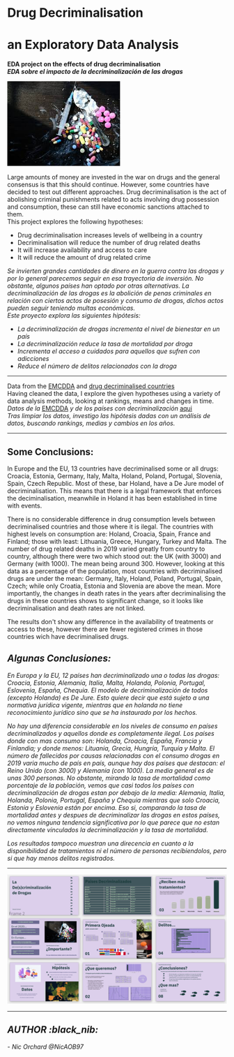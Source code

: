 # Drug Decriminalisation
# an Exploratory Data Analysis 

<strong>EDA project on the effects of drug decriminalisation </strong><br>
<strong><em>EDA sobre el impacto de la decriminalización de las drogas</em></strong>

![Image of different powdered drugs, pills, syringe](images/drugs.jpeg?raw=true "Drugs") 

Large amounts of money are invested in the war on drugs and the general consensus is that this should continue. However, some countries have decided to test out different approaches. Drug decriminalisation is the act of abolishing criminal punishments related to acts involving drug possession and consumption, these can still have economic sanctions attached to them. <br>
This project explores the following hypotheses: 
- Drug decriminalisation increases levels of wellbeing in a country
- Decriminalisation will reduce the number of drug related deaths 
- It will increase availability and access to care
- It will reduce the amount of drug related crime

<em> Se invierten grandes cantidades de dinero en la guerra contra las drogas y por lo general parecemos seguir en esa trayectoria de inversión. No obstante, algunos países han optado por otras alternativas. La decriminalización de las drogas es la abolición de penas criminales en relación con ciertos actos de posesión y consumo de drogas, dichos actos pueden seguir teniendo multas económicas. </em> <br>
<em>Este proyecto explora las siguientes hipótesis: <br>
- La decriminalización de drogas incrementa el nivel de bienestar en un país
- La decriminalización reduce la tasa de mortalidad por droga
- Incrementa el acceso a cuidados para aquellos que sufren con adicciones
- Reduce el número de delitos relacionados con la droga</em> 

______________________________________________________________________________________________

Data from the [EMCDDA](https://www.emcdda.europa.eu/) and [drug decriminalised countries](https://www.talkingdrugs.org/drug-decriminalisation)<br>
Having cleaned the data, I explore the given hypotheses using a variety of data analysis methods, looking at rankings, means and changes in time. <br>
<em> Datos de la </em> [EMCDDA](https://www.emcdda.europa.eu/) <em> y de los países con decriminalización </em> [aqui](https://www.talkingdrugs.org/es)<br>
<em> Tras limpiar los datos, investigo las hipótesis dadas con un análisis de datos, buscando rankings, medias y cambios en los años.  </em> 

__________________________________________________________________________________
<h2> Some Conclusions: </h2>
In Europe and the EU, 13 countries have decriminalised some or all drugs: Croacia, Estonia, Germany, Italy, Malta, Holand, Poland, Portugal, Slovenia, Spain, Czech Republic. Most of these, bar Holand, have a De Jure model of decriminalisation. This means that there is a legal framework that enforces the deciminalisation, meanwhile in Holand it has been established in time with events. <br>

There is no considerable difference in drug consumption levels between decriminalised countries and those where it is ilegal. The countries with highest levels on consumption are: Holand, Croacia, Spain, France and Finland; those with least: Lithuania, Greece, Hungary, Turkey and Malta. The number of drug related deaths in 2019 varied greatly from country to country, although there were two which stood out: the UK (with 3000) and Germany (with 1000). The mean being around 300. However, looking at this data as a percentage of the population, most countries with decriminalised drugs are under the mean: Germany, Italy, Holand, Poland, Portugal, Spain, Czech; while only Croatia, Estonia and Slovenia are above the mean. 
More importantly, the changes in death rates in the years after decriminalising the drugs in these countries shows to significant change, so it looks like decriminalisation and death rates are not linked. 

The results don't show any difference in the availability of treatments or access to these, however there are fewer registered crimes in those countries wich have decriminalised drugs.

<em><h2> Algunas Conclusiones: </h2></em>
<em>En Europa y la EU, 12 países han decriminalizado una o todas las drogas: Croacia, Estonia, Alemania, Italia, Malta, Holanda, Polonia, Portugal, Eslovenia, España, Chequia. El modelo de decriminalización de todos (excepto Holanda) es De Jure. Esto quiere decir que está sujeto a una normativa jurídica vigente, mientras que en holanda no tiene reconocimiento jurídico sino que se ha instaurado por los hechos. <br>

No hay una diferencia considerable en los niveles de consumo en países decriminalizados y aquellos donde es completamente ilegal. Los países donde con mas consumo son: Holanda, Croacia, España, Francia y Finlandia; y donde menos: Lituania, Grecia, Hungría, Turquía y Malta. 
El número de fallecidos por causas relacionadas con el consumo drogas en 2019 varia mucho de país en país, aunque hay dos países que destacan: el Reino Unido (con 3000) y Alemania (con 1000). La media general es de unas 300 personas. No obstante, mirando la tasa de mortalidad como porcentaje de la población, vemos que casi todos los países con decriminalización de drogas estan por debajo de la media: Alemania, Italia, Holanda, Polonia, Portugal, España y Chequia mientras que solo Croacia, Estonia y Eslovenia están por encima. 
Eso si, comparando la tasa de mortalidad antes y despues de decriminalizar las drogas en estos países, no vemos ninguna tendencia significativa por lo que parece que no estan directamente vinculados la decriminalización y la tasa de mortalidad. <br>

Los resultados tampoco muestran una direcencia en cuanto a la disponibilidad de tratamientos ni el número de personas recibiendolos, pero si que hay menos delitos registrados. 
<em>
__________________________________________________________________________________

![Presentation  in purple and green tones showing ](images/presentacion.png?raw=true "Presentation") 

__________________________________________________________________________________

<h2>AUTHOR :black_nib: </h2>
- Nic Orchard @NicAOB97